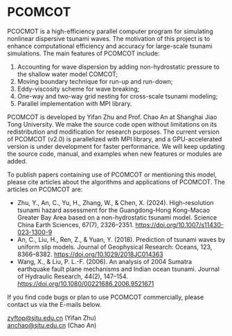 # PCOMCOT
PCOCMOT is a high-efficiency parallel computer program for simulating nonlinear dispersive tsunami waves. 
The motivation of this project is to enhance computational efficiency and accuracy for large-scale tsunami simulations. 
The main features of PCOMCOT include:
1) Accounting for wave dispersion by adding non-hydrostatic pressure to the shallow water model COMCOT;
2) Moving boundary technique for run-up and run-down;
3) Eddy-viscosity scheme for wave breaking;
4) One-way and two-way grid nesting for cross-scale tsunami modeling;
5) Parallel implementation with MPI library.

PCOMCOT is developed by Yifan Zhu and Prof. Chao An at Shanghai Jiao Tong University. 
We make the source code open without limitations on its redistribution and modification for research purposes. 
The current version of PCOMCOT (v2.0) is parallelized with MPI library, and a GPU-accelerated version is under development for faster performance.
We will keep updating the source code, manual, and examples when new features or modules are added.

To publish papers containing use of PCOMCOT or mentioning this model, please cite articles about the algorithms and applications of PCOMCOT.
The articles on PCOMCOT are: 
* Zhu, Y., An, C., Yu, H., Zhang, W., & Chen, X. (2024). High-resolution tsunami hazard assessment for the Guangdong-Hong Kong-Macao Greater Bay Area based on a non-hydrostatic tsunami model. Science China Earth Sciences, 67(7), 2326–2351.
https://doi.org/10.1007/s11430-023-1300-9
* An, C., Liu, H., Ren, Z., & Yuan, Y. (2018). Prediction of tsunami waves by uniform slip models. Journal of Geophysical Research: Oceans, 123, 8366–8382. https://doi.org/10.1029/2018JC014363
* Wang, X., & Liu, P. L.-F. (2006). An analysis of 2004 Sumatra earthquake fault plane mechanisms and Indian ocean tsunami. Journal of
Hydraulic Research, 44(2), 147–154. https://doi.org/10.1080/00221686.2006.9521671

If you find code bugs or plan to use PCOMCOT commercially, please contact us via the E-mails below.

zyftop@sjtu.edu.cn (Yifan Zhu)    
anchao@sjtu.edu.cn (Chao An)

